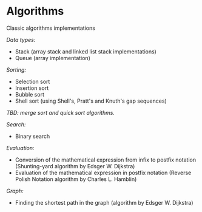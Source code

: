 # Algorithms
Classic algorithms implementations

*Data types:*

* Stack (array stack and linked list stack implementations)
* Queue (array implementation)

*Sorting:*

* Selection sort
* Insertion sort
* Bubble sort
* Shell sort (using Shell's, Pratt's and Knuth's gap sequences)

_TBD: merge sort and quick sort algorithms._

*Search:*

* Binary search

*Evaluation:*

* Conversion of the mathematical expression from infix to postfix notation (Shunting-yard algorithm by Edsger W. Dijkstra)
* Evaluation of the mathematical expression in postfix notation (Reverse Polish Notation algorithm by Charles L. Hamblin)

*Graph:*

* Finding the shortest path in the graph (algorithm by Edsger W. Dijkstra)
